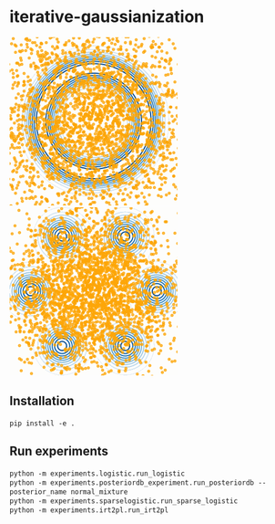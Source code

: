 # iterative-gaussianization

![Ring](experiments/gifs/ring.gif)
![GMM](experiments/gifs/gmm.gif)


## Installation
```
pip install -e .
```

## Run experiments
```
python -m experiments.logistic.run_logistic
python -m experiments.posteriordb_experiment.run_posteriordb --posterior_name normal_mixture
python -m experiments.sparselogistic.run_sparse_logistic
python -m experiments.irt2pl.run_irt2pl
```